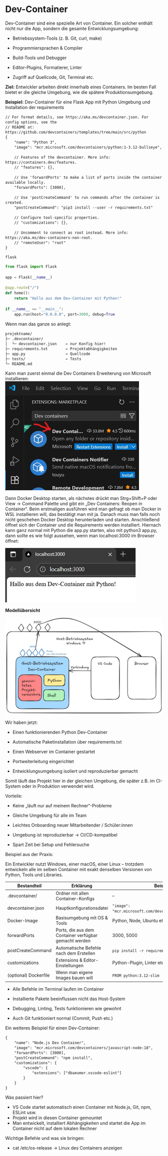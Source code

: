 # Dev-Container

Dev-Container sind eine spezielle Art von Container. Ein solcher enthält nicht nur die App, sondern die gesamte Entwicklungsumgebung:

* Betriebssystem-Tools (z. B. Git, curl, make)

* Programmiersprachen & Compiler

* Build-Tools und Debugger

* Editor-Plugins, Formatierer, Linter

* Zugriff auf Quellcode, Git, Terminal etc.

**Ziel:** Entwickler arbeiten direkt innerhalb eines Containers. Im besten Fall bietet er die gleiche Umgebung, wie die spätere Produktionsumgebung.


**Beispiel:** Dev-Container für eine Flask App mit Python Umgebung und Installation der requirements

```title="Devcontainer.json"
// For format details, see https://aka.ms/devcontainer.json. For config options, see the
// README at: https://github.com/devcontainers/templates/tree/main/src/python
{
    "name": "Python 3",
    "image": "mcr.microsoft.com/devcontainers/python:1-3.12-bullseye",

    // Features of the devcontainer. More info: https://containers.dev/features.
    // "features": {},

    // Use 'forwardPorts' to make a list of ports inside the container available locally.
    "forwardPorts": [3000],

    // Use 'postCreateCommand' to run commands after the container is created.
    "postCreateCommand": "pip3 install --user -r requirements.txt"

    // Configure tool-specific properties.
    // "customizations": {},

    // Uncomment to connect as root instead. More info: https://aka.ms/dev-containers-non-root.
    // "remoteUser": "root"
}
```

```title="Requirements.txt"
flask
```

```python title="app.py"
from flask import Flask

app = Flask(__name__)

@app.route("/")
def home():
    return "Hallo aus dem Dev-Container mit Python!"

if __name__ == "__main__":
    app.run(host="0.0.0.0", port=3000, debug=True
```

Wenn man das ganze so anlegt:

```
projektname/
├─ .devcontainer/
│  └─ devcontainer.json    ← nur Konfig hier!
├─ requirements.txt        ← Projektabhängigkeiten
├─ app.py                  ← Quellcode
├─ tests/                  ← Tests
└─ README.md
```

Kann man zuerst einmal die Dev Containers Erweiterung von Microsoft installieren:
![](../assets/docker_102.jpg)

Dann Docker Desktop starten, als nächstes drückt man Strg+Shift+P oder View -> Command Palette und gibt ein „Dev Containers: Reopen in Container“. Beim erstmaligen ausführen wird man gefragt ob man Docker in WSL installieren will, das bestätigt man mit ja. Danach muss man falls noch nicht geschehen Docker Desktop herunterladen und starten. Anschließend öffnet sich der Container und die Requirements werden installiert. Hiernach kann ganz normal mit Python die app.py starten, also mit python3 app.py, dann sollte es wie folgt aussehen, wenn man localhost:3000 im Browser öffnet:

![](../assets/docker_104.jpg)

**Modellübersicht**

![](../assets/docker_101.jpg)


Wir haben jetzt:

* Einen funktionierenden Python Dev-Container

* Automatische Paketinstallation über requirements.txt

* Einen Webserver im Container gestartet

* Portweiterleitung eingerichtet

* Entwicklungsumgebung isoliert und reproduzierbar gemacht

Somit läuft das Projekt hier in der gleichen Umgebung, die später z.B. im CI-System oder in Produktion verwendet wird.


Vorteile:

* Keine „läuft nur auf meinem Rechner“-Probleme

* Gleiche Umgebung für alle im Team

* Leichtes Onboarding neuer Mitarbeitender / Schüler:innen

* Umgebung ist reproduzierbar → CI/CD-kompatibel

* Spart Zeit bei Setup und Fehlersuche

Beispiel aus der Praxis:

Ein Entwickler nutzt Windows, einer macOS, einer Linux – trotzdem entwickeln alle im selben Container mit exakt denselben Versionen von Python, Tools und Libraries.

| Bestandteil         | Erklärung                                         | Beispiel |
|---------------------|--------------------------------------------------|-----------|
| .devcontainer/      | Ordner mit allen Container-Konfigs               | – |
| devcontainer.json   | Hauptkonfigurationsdatei                         | `"image": "mcr.microsoft.com/devcontainers/python:3.12"` |
| Docker-Image        | Basisumgebung mit OS & Tools                     | Python, Node, Ubuntu etc. |
| forwardPorts        | Ports, die aus dem Container verfügbar gemacht werden | 3000, 5000 |
| postCreateCommand   | Automatische Befehle nach dem Erstellen          | `pip install -r requirements.txt` |
| customizations      | Extensions & Editor-Einstellungen                | Python-Plugin, Linter etc. |
| (optional) Dockerfile | Wenn man eigene Images bauen will              | `FROM python:3.12-slim` |

* Alle Befehle im Terminal laufen im Container

* Installierte Pakete beeinflussen nicht das Host-System

* Debugging, Linting, Tests funktionieren wie gewohnt

* Auch Git funktioniert normal (Commit, Push etc.)

Ein weiteres Beispiel für einen Dev-Container:

```title="Devcontainer.json"
{
    "name": "Node.js Dev Container",
    "image": "mcr.microsoft.com/devcontainers/javascript-node:18",
    "forwardPorts": [3000],
    "postCreateCommand": "npm install",
    "customizations": {
        "vscode": {
            "extensions": ["dbaeumer.vscode-eslint"]
        }
    }
}
```

Was passiert hier?

* VS Code startet automatisch einen Container mit Node.js, Git, npm, ESLint usw.
* Projekt wird in diesen Container gemountet
* Man entwickelt, installiert Abhängigkeiten und startet die App im Container nicht auf dem lokalen Rechner



Wichtige Befehle und was sie bringen:

* cat /etc/os-release → Linux des Containers anzeigen

